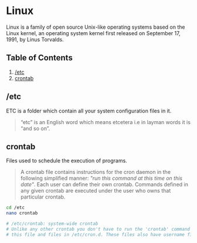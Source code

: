 # Linux

Linux is a family of open source Unix-like operating systems based on the Linux kernel, an operating system kernel first released on September 17, 1991, by Linus Torvalds.

## Table of Contents
1. [/etc](#etc)
1. [crontab](#crontab)

## /etc
ETC is a folder which contain all your system configuration files in it.

> “etc” is an English word which means etcetera i.e in layman words it is “and so on”.

## crontab
Files used to schedule the execution of programs.

> A crontab file contains instructions for the cron daemon in the following simplified manner: _"run this command at this time on this date"_. Each user can define their own crontab. Commands defined in any given crontab are executed under the user who owns that particular crontab.

```bash
cd /etc
nano crontab

# /etc/crontab: system-wide crontab
# Unlike any other crontab you don't have to run the 'crontab' command to install the new version when you edit 
# this file and files in /etc/cron.d. These files also have username fields, that none of the other crontabs do.
```
